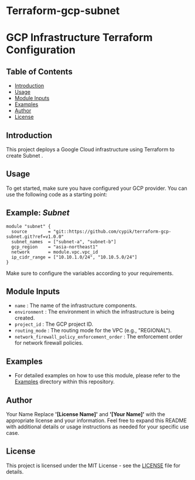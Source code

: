 # Terraform-gcp-subnet
# GCP Infrastructure Terraform Configuration

## Table of Contents

- [Introduction](#introduction)
- [Usage](#usage)
- [Module Inputs](#module-inputs)
- [Examples](#examples)
- [Author](#author)
- [License](#license)

## Introduction

This project deploys a Google Cloud infrastructure using Terraform to create Subnet .


## Usage

To get started, make sure you have configured your GCP provider. You can use the following code as a starting point:
## Example: _Subnet_
```hcl
module "subnet" {
  source        = "git::https://github.com/cypik/terraform-gcp-subnet.git?ref=v1.0.0"
  subnet_names  = ["subnet-a", "subnet-b"]
  gcp_region    = "asia-northeast1"
  network       = module.vpc.vpc_id
  ip_cidr_range = ["10.10.1.0/24", "10.10.5.0/24"]
}
```
Make sure to configure the variables according to your requirements.


## Module Inputs
- `name` : The name of the infrastructure components.
- `environment` : The environment in which the infrastructure is being created.
- `project_id` : The GCP project ID.
- `routing_mode` : The routing mode for the VPC (e.g., "REGIONAL").
- `network_firewall_policy_enforcement_order` : The enforcement order for network firewall policies.

## Examples
- For detailed examples on how to use this module, please refer to the [Examples](https://github.com/cypik/terraform-gcp-subnet/tree/master/example) directory within this repository.

## Author
Your Name Replace **'[License Name]'** and **'[Your Name]'** with the appropriate license and your information. Feel free to expand this README with additional details or usage instructions as needed for your specific use case.

## License
This project is licensed under the MIT License - see the [LICENSE](https://github.com/cypik/terraform-gcp-subnet/blob/master/LICENSE) file for details.
